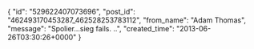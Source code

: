 {
   "id": "529622407073696",
   "post_id": "462493170453287_462528253783112",
   "from_name": "Adam Thomas",
   "message": "Spolier...sieg fails. ..",
   "created_time": "2013-06-26T03:30:26+0000"
 }
